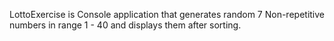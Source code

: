 LottoExercise is Console application that generates random 7 Non-repetitive numbers in range 1 - 40 and displays them after sorting. 
